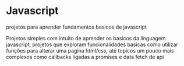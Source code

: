 # Javascript
projetos para aprender fundamentos basicos de javascript


Projetos simples com intuito de aprender os basicos da linguagem javascript, projetos que exploram funcionalidades basicas como utilizar funções para alterar uma pagina html/css, até topicos um pouco mais complexos como callbacks ligadas a promises e data fetch de api
